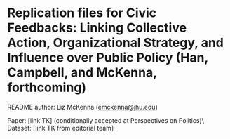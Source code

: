 # Replication files for Civic Feedbacks: Linking Collective Action, Organizational Strategy, and Influence over Public Policy (Han, Campbell, and McKenna, forthcoming)

README author: Liz McKenna (emckenna@jhu.edu)

Paper: [link TK] (conditionally accepted at Perspectives on Politics)\\
Dataset: [link TK from editorial team]

